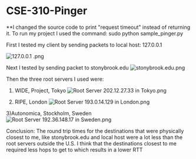 # CSE-310-Pinger
**I changed the source code to print "request timeout" instead of returning it.
To run my project I used the command: sudo python sample_pinger.py <destination>

First I tested my client by sending packets to local host: 127.0.0.1

![ 127.0.0.1 .png](..%2F..%2FDesktop%2F%20127.0.0.1%20.png)

Next I tested by sending packet to stonybrook.edu
![stonybrook.edu.png](..%2F..%2FDesktop%2Fstonybrook.edu.png)

Then the three root servers I used were:
1) WIDE, Project, Tokyo
![Root Server 202.12.27.33 in Tokyo.png](..%2F..%2FDesktop%2FRoot%20Server%20202.12.27.33%20in%20Tokyo.png)

2) RIPE, London
![Root Server 193.0.14.129 in London.png](..%2F..%2FDesktop%2FRoot%20Server%20193.0.14.129%20in%20London.png)

3)Autonomica, Stockholm, Sweden
![Root Server 192.36.148.17 in Sweden.png](..%2F..%2FDesktop%2FRoot%20Server%20192.36.148.17%20in%20Sweden.png)

Conclusion: The round trip times for the destinations that were physically closest to me, like stonybrook.edu 
and local host were a lot less than the root servers outside the U.S. I think that the destinations closest to me required 
less hops to get to which results in a lower RTT